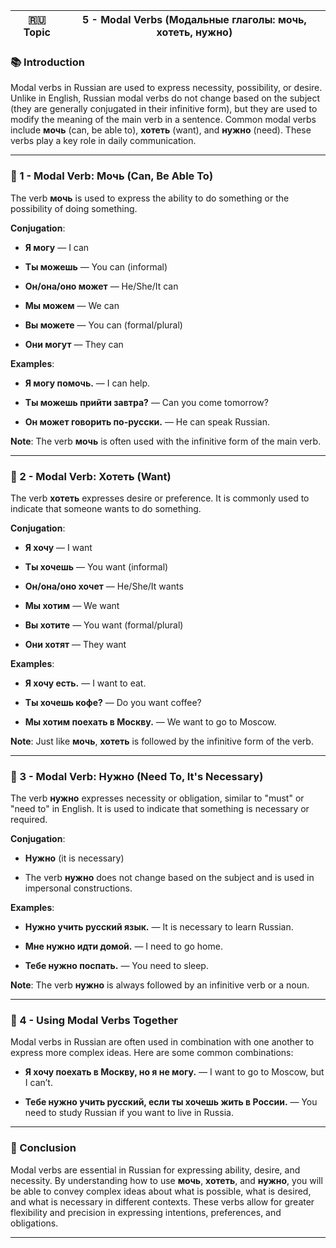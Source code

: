 
|🇷🇺 Topic|5 - Modal Verbs (Модальные глаголы: мочь, хотеть, нужно)|
|---|---|

### 📚 Introduction

Modal verbs in Russian are used to express necessity, possibility, or desire. Unlike in English, Russian modal verbs do not change based on the subject (they are generally conjugated in their infinitive form), but they are used to modify the meaning of the main verb in a sentence. Common modal verbs include **мочь** (can, be able to), **хотеть** (want), and **нужно** (need). These verbs play a key role in daily communication.

---

### 🔑 1 - Modal Verb: Мочь (Can, Be Able To)

The verb **мочь** is used to express the ability to do something or the possibility of doing something.

**Conjugation**:

- **Я могу** — I can
    
- **Ты можешь** — You can (informal)
    
- **Он/она/оно может** — He/She/It can
    
- **Мы можем** — We can
    
- **Вы можете** — You can (formal/plural)
    
- **Они могут** — They can
    

**Examples**:

- **Я могу помочь.** — I can help.
    
- **Ты можешь прийти завтра?** — Can you come tomorrow?
    
- **Он может говорить по-русски.** — He can speak Russian.
    

**Note**: The verb **мочь** is often used with the infinitive form of the main verb.

---

### 🧪 2 - Modal Verb: Хотеть (Want)

The verb **хотеть** expresses desire or preference. It is commonly used to indicate that someone wants to do something.

**Conjugation**:

- **Я хочу** — I want
    
- **Ты хочешь** — You want (informal)
    
- **Он/она/оно хочет** — He/She/It wants
    
- **Мы хотим** — We want
    
- **Вы хотите** — You want (formal/plural)
    
- **Они хотят** — They want
    

**Examples**:

- **Я хочу есть.** — I want to eat.
    
- **Ты хочешь кофе?** — Do you want coffee?
    
- **Мы хотим поехать в Москву.** — We want to go to Moscow.
    

**Note**: Just like **мочь**, **хотеть** is followed by the infinitive form of the verb.

---

### 🧪 3 - Modal Verb: Нужно (Need To, It's Necessary)

The verb **нужно** expresses necessity or obligation, similar to "must" or "need to" in English. It is used to indicate that something is necessary or required.

**Conjugation**:

- **Нужно** (it is necessary)
    
- The verb **нужно** does not change based on the subject and is used in impersonal constructions.
    

**Examples**:

- **Нужно учить русский язык.** — It is necessary to learn Russian.
    
- **Мне нужно идти домой.** — I need to go home.
    
- **Тебе нужно поспать.** — You need to sleep.
    

**Note**: The verb **нужно** is always followed by an infinitive verb or a noun.

---

### 🧠 4 - Using Modal Verbs Together

Modal verbs in Russian are often used in combination with one another to express more complex ideas. Here are some common combinations:

- **Я хочу поехать в Москву, но я не могу.** — I want to go to Moscow, but I can’t.
    
- **Тебе нужно учить русский, если ты хочешь жить в России.** — You need to study Russian if you want to live in Russia.
    

---

### 🎯 Conclusion

Modal verbs are essential in Russian for expressing ability, desire, and necessity. By understanding how to use **мочь**, **хотеть**, and **нужно**, you will be able to convey complex ideas about what is possible, what is desired, and what is necessary in different contexts. These verbs allow for greater flexibility and precision in expressing intentions, preferences, and obligations.

---
